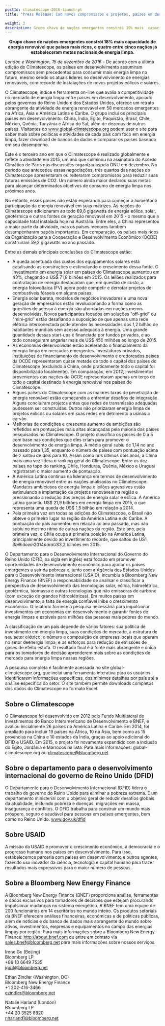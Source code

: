 ```yaml
---
postId: climatescope-2016-launch-pt
title: "Press Release: Com novos compromissos e projetos, países em desenvolvimento assumem a liderança global de energia limpa"

weight: 3
description: Grupo chave de nações emergentes constrói 18% mais  capacidade de energia renovável que países mais ricos, e quatro entre cinco nações já estabeleceram metas nacionais de energia limpa
---
```

<p><center><strong>Grupo chave de nações emergentes constrói 18% mais  capacidade de energia renovável que países mais ricos, e quatro entre cinco nações já estabeleceram metas nacionais de energia limpa.</strong></center></p>

_London e Washington, 15 de dezembro de 2016_ – De acordo com a última edição do Climatescope, os países em desenvolvimento assumiram compromissos sem precedentes para consumir mais energia limpa no futuro, mesmo sendo os atuais líderes no desenvolvimento de energias renováveis, com recorde de instalações de novos projetos eólicos e solares.

O Climatescope, índice e ferramenta on-line que avalia a competitividade no mercado de energia limpa entre países em desenvolvimento, apoiado pelos governos do Reino Unido e dos Estados Unidos, oferece um retrato abrangente da atividade de energia renovável em 58 mercados emergentes na África, Ásia e América Latina e Caribe. O grupo inclui os principais países em desenvolvimento: China, Índia, Egito, Paquistão, Brasil, Chile, México, Quênia, Tanzânia e África do Sul, além de dezenas de outros países. Visitantes do www.global-climatescope.org podem usar o site para saber mais sobre políticas e atividades de cada país com foco em energia limpa, fazer download de bancos de dados  e comparar os países baseado em seu desempenho.

Este é o terceiro ano em que o Climatescope é realizado globalmente e reflete a atividade em 2015, um ano que culminou na assinatura do Acordo Climático de Paris nas discussões organizadaspela ONU em dezembro. No período que antecedeu essas negociações, três quartos das nações do Climatescope apresentaram ou reiteraram compromissos para reduzir suas futuras emissões de CO2. Um número ainda maior declarou suas metas para alcançar determinados objetivos de consumo de energia limpa nos próximos anos.

No entanto, esses países não estão esperando para começar a aumentar a participação da energia renovável em suas matrizes. As nações do Climatescope  adicionaram ao todo 69,8 gigawatts de energia eólica, solar, geotérmica e outras fontes de geração renovável em 2015 - o mesmo que a capacidade total instalada hoje na Austrália. Entre eles, a China representou a maior parte da atividade, mas os países menores também desempenharam papéis importantes. Em comparação, os países mais ricos da Organização para a Cooperação e Desenvolvimento Econômico (OCDE) construíram 59,2 gigawatts no ano passado.

Entre as demais principais conclusões do Climatescope estão:

- A queda acentuada dos custos dos equipamentos solares está catalisando as construções e estimulando o crescimento dessa fonte. O investimento em energia solar em países do Climatescope aumentou em 43%, chegando a US$ 71,8 bilhões em 2015. Os leilões realizados para contratação de energia destacaram que, em questão de custo, a energia fotovoltaica (FV) agora pode competir e derrotar projetos de combustíveis fósseis em alguns países.
- Energia solar barata, modelos de negócios inovadores e uma nova geração de empresários estão revolucionando a forma como as questões de acesso à energia são abordadas em nações menos desenvolvidas. Novos participantes focados em soluções "off-grid" ou "mini-grid" estão desafiando a suposição de que apenas uma rede elétrica interconectada pode atender às necessidades dos 1,2 bilhão de habitantes mundiais sem acesso adequado à energia. Uma grande quantidade dessas start-ups é financiada por fundos privados, e ao todo conseguiram angariar mais de US$ 450 milhões ao longo de 2015.
- As economias desenvolvidas estão acelerando o financiamento da energia limpa em mercados emergentes. Investidores privados, instituições de financiamento do desenvolvimento e credoresdos países da OCDE representaram quase metade de todo o capital dos países do Climatescope (excluindo a China, onde praticamente todo o capital foi disponibilizado localmente). Em comparação, em 2012, investimentos provenientes das nações da OCDE representaram apenas um terço de todo o capital destinado à energia renovável nos países do Climatescope.
- Alguns países do Climatescope com as maiores taxas de penetração de energia renovável estão começando a enfrentar desafios de integração. Alguns concluíram projetos antes que redes de transmissão adequadas pudessem ser construídas. Outros não priorizaram energia limpa de projetos eólicos ou solares em suas redes em detrimento a usinas a carvão.
- Melhorias de condições e  crescente aumento de ambições  são refletidos em pontuações mais altas alcançadas pela maioria dos países pesquisados no  Climatescope. O projeto classifica os países de 0 a 5 com base nas condições que eles criam para promover o desenvolvimento de energia limpa. A média geral subiu de 1,14 no ano passado para 1,35, enquanto o número de países com pontuação acima de 2 saltou de dois para 10. Assim como nos últimos dois anos, a China mais uma vez lidera o ranking geral do Climatescope. Entre os dez países no topo do ranking, Chile, Honduras, Quênia, México e Uruguai registraram o maior aumento de pontuação.
- A América Latina continua na liderança em termos de desenvolvimento de energia renovável entre as nações analisadas no Climatescope. Mandatos ambiciosos de energia limpa e leilões agressivos estão estimulando a implantação de projetos renováveis na região e pressionando a redução dos preços de energia solar e eólica. A América Latina garantiu US$ 21,9 bilhões em energia limpa em 2015, o que representa uma queda de US$ 1,5 bilhão em relação a 2014.
- Pela primeira vez em todas as edições do Climatescope, o Brasil não obteve o primeiro lugar na região da América Latina e do Caribe. A pontuação do país aumentou em relação ao ano passado, mas não subiu no mesmo ritmo de outras nações da região. Este ano, pela primeira vez, o Chile ocupa a primeira posição na América Latina, principalmente devido ao investimento recorde, que saltou de US$1,3 bilhão em 2014 para US$3,2 bilhões em 2015.

O Departamento para o Desenvolvimento Internacional do Governo do Reino Unido (DFID, na sigla em inglês) está focado em promover oportunidades de desenvolvimento econômico para ajudar os países emergentes a sair da pobreza e, junto com a Agência dos Estados Unidos para o Desenvolvimento Internacional (USAID), incumbiu  a Bloomberg New Energy Finance (BNEF) a responsabilidade de analisar e classificar a perspectiva de desenvolvimento das tecnologias solar, eólica, hidroelétrica, geotérmica,  biomassa e outras tecnologias que não emissoras de carbono (com exceção de grandes hidroelétricas). Em muitos países em desenvolvimento, a falta de energia confiável inibe o crescimento econômico. O relatório fornece a pesquisa necessária para impulsionar investimentos em economias em desenvolvimento e garantir fontes de energia limpas e estáveis para milhões das pessoas mais pobres do mundo.

A classificação de um país depende de vários fatores: sua política de investimento em energia limpa, suas condições de mercado, a estrutura de seu setor elétrico; o número e composição de empresas locais que operam no setor deenergia limpa; e os esforços para redução de emissões de gases de efeito estufa. O resultado final é a fonte mais abrangente e única para os tomadores de decisão aprenderem mais sobre as condições de mercado para energia limpa nessas regiões.

A pesquisa completa é facilmente acessada no site global-climatescope.org, que inclui uma ferramenta interativa para os usuários identificarem informações específicas, dos mínimos detalhes por país até a análise específica do setor. O site também permite downloads completos dos dados do Climatescope no formato Excel.

## Sobre o Climatescope
O Climatescope foi desenvolvido em 2012 pelo Fundo Multilateral de Investimentos do Banco Interamericano de Desenvolvimento e BNEF, e avaliou inicialmente 26 países na América Latina e Caribe. Em 2014, foi ampliado para incluir 19 países na África, 10 na Ásia, bem como as 15 províncias na China e 10 estados da Índia, graças ao apoio adicional do DFID e USAID. Em 2015, o projeto foi novamente expandido com a inclusão do Egito, Jordânia e Marrocos na lista. Para mais informações: global-climatescope.org ou climatescope@bloomberg.net. 

## Sobre o departamento para o desenvolvimento internacional do governo de Reino Unido (DFID)
O Departamento para o Desenvolvimento Internacional (DFID) lidera o trabalho do governo do Reino Unido para eliminar a pobreza extrema. É um departamento ministerial com o objetivo geral de reduzir desafios globais da atualidade, incluindo pobreza e doenças, migrações em massa, insegurança e conflitos. O DFID trabalha para construir um mundo mais próspero, seguro e saudável para pessoas em países emergentes, bem como no Reino Unido. www.gov.uk/dfid

## Sobre USAID
A missão da USAID é promover o crescimento econômico, a democracia e o progresso humano nos países em desenvolvimento. Para isso, estabelecemos parceria com países em desenvolvimento e outros agentes, fazendo uso inovador da ciência, tecnologia e capital humano para trazer resultados mais expressivos para o maior número de pessoas.

## Sobre a Bloomberg New Energy Finance
A Bloomberg New Energy Finance (BNEF) proporciona análise, ferramentas e dados exclusivos para tomadores de decisões que estejam procurando impulsionar mudanças no sistema energético. A BNEF tem uma equipe de 200 funcionários em 14 escritórios no mundo inteiro. Os produtos setoriais da BNEF oferecem análises financeiras, econômicas e de políticas públicas, além de notícias e do banco de dados mais abrangente do mundo sobre ativos, investimentos, empresas e equipamentos no campo das energias limpas por região. Para mais informações sobre a Bloomberg New Energy Finance: http://about.bnef.com ou entre em contato via sales.bnef@bloomberg.net para mais informações sobre nossos serviços.

Irene Gu (Beijing)  
Bloomberg LP  
+86 10 6649 7535  
igu3@bloomberg.net
 
Ethan Zindler (Washington, DC)  
Bloomberg New Energy Finance   
+1 202-416-3466  
ezindler@bloomberg.net 
 
Natalie Harland (London)  
Bloomberg LP  
+44 20 3525 8820  
nharland1@bloomberg.net